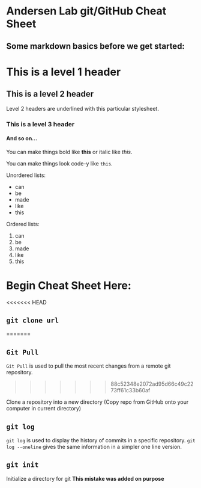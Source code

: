 <link href="https://raw.githubusercontent.com/jasonm23/markdown-css-themes/gh-pages/markdown7.css" rel="stylesheet"></link>

# Andersen Lab git/GitHub Cheat Sheet

## Some markdown basics before we get started:


# This is a level 1 header

## This is a level 2 header

Level 2 headers are underlined with this particular stylesheet.

### This is a level 3 header

#### And so on...

You can make things bold like **this** or italic like *this*.

You can make things look code-y like `this`.

Unordered lists:

- can
- be
- made
- like
- this

Ordered lists:

1. can
2. be
3. made
4. like
5. this

# Begin Cheat Sheet Here:

<<<<<<< HEAD
## `git clone url`
=======
## ``Git Pull``
``Git Pull`` is used to pull the most recent changes from a remote git repository.

>>>>>>> 88c52348e2072ad95d66c49c2273ff61c33b60af

Clone a repository into a new directory (Copy repo from GitHub onto your computer in current directory)

## `git log`

`git log` is used to display the history of commits in a specific repository. `git log --oneline` gives the same information in a simpler one line version.

## `git init`

Initialize a directory for git **This mistake was added on purpose**
